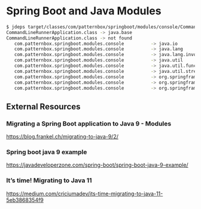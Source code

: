 
# Spring Boot and Java Modules

```bash
$ jdeps target/classes/com/patternbox/springboot/modules/console/CommandLineRunnerApplication.class 
CommandLineRunnerApplication.class -> java.base
CommandLineRunnerApplication.class -> not found
   com.patternbox.springboot.modules.console          -> java.io                                            java.base
   com.patternbox.springboot.modules.console          -> java.lang                                          java.base
   com.patternbox.springboot.modules.console          -> java.lang.invoke                                   java.base
   com.patternbox.springboot.modules.console          -> java.util                                          java.base
   com.patternbox.springboot.modules.console          -> java.util.function                                 java.base
   com.patternbox.springboot.modules.console          -> java.util.stream                                   java.base
   com.patternbox.springboot.modules.console          -> org.springframework.boot                           not found
   com.patternbox.springboot.modules.console          -> org.springframework.boot.autoconfigure             not found
   com.patternbox.springboot.modules.console          -> org.springframework.context                        not found
```

## External Resources

### Migrating a Spring Boot application to Java 9 - Modules
https://blog.frankel.ch/migrating-to-java-9/2/

### Spring boot java 9 example
https://javadeveloperzone.com/spring-boot/spring-boot-java-9-example/

### It’s time! Migrating to Java 11
https://medium.com/criciumadev/its-time-migrating-to-java-11-5eb3868354f9


